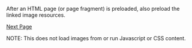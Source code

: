 After an HTML page (or page fragment) is preloaded, also preload the linked image resources.

<div hx-ext="preload">
    <a href="/my-next-page" preload="mouseover" preload-images="true">Next Page</a>
</div>

NOTE:
This does not load images from or run Javascript or CSS content.
